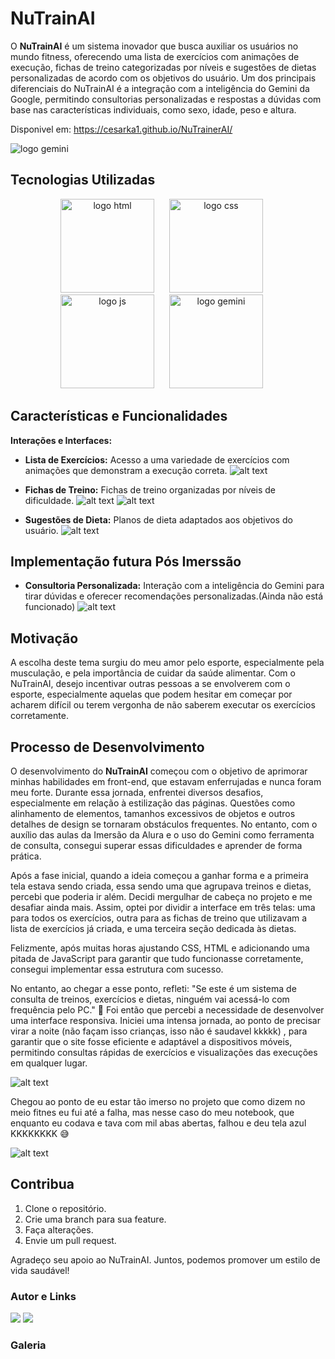 # NuTrainAI

O **NuTrainAI** é um sistema inovador que busca auxiliar os usuários no mundo fitness, oferecendo uma lista de exercícios com animações de execução, fichas de treino categorizadas por níveis e sugestões de dietas personalizadas de acordo com os objetivos do usuário. Um dos principais diferenciais do NuTrainAI é a integração com a inteligência do Gemini da Google, permitindo consultorias personalizadas e respostas a dúvidas com base nas características individuais, como sexo, idade, peso e altura.


Disponivel em: https://cesarka1.github.io/NuTrainerAI/

<img src="images/banner.png" alt="logo gemini">



## Tecnologias Utilizadas
<div align="center">
  <img src="https://upload.wikimedia.org/wikipedia/commons/thumb/6/61/HTML5_logo_and_wordmark.svg/512px-HTML5_logo_and_wordmark.svg.png" alt="logo html" height="150" style="margin-right: 20px;">
  <img src="https://brandslogos.com/wp-content/uploads/images/large/css-logo.png" alt="logo css" height="150" style="margin-right: 20px;">
  <img src="https://seeklogo.com/images/J/javascript-logo-E967E87D74-seeklogo.com.png" alt="logo js" height="150" style="margin-right: 20px;">
  <img src="https://logospng.org/download/google-gemini/google-gemini-256.png" alt="logo gemini" height="150" style="margin-right: 20px;">

</div>

## Características e Funcionalidades
**Interações e Interfaces:**
- **Lista de Exercícios:** Acesso a uma variedade de exercícios com animações que demonstram a execução correta.
![alt text](images/exercicio.png)

- **Fichas de Treino:** Fichas de treino organizadas por níveis de dificuldade.
![alt text](images/fichatreino.png)
![alt text](images/Fichatreinomodal.png)

- **Sugestões de Dieta:** Planos de dieta adaptados aos objetivos do usuário.
![alt text](images/dietas.png)

## Implementação futura Pós Imerssão
- **Consultoria Personalizada:** Interação com a inteligência do Gemini para tirar dúvidas e oferecer recomendações personalizadas.(Ainda não está funcionado)
![alt text](images/Consulta.png)



## Motivação
A escolha deste tema surgiu do meu amor pelo esporte, especialmente pela musculação, e pela importância de cuidar da saúde alimentar. Com o NuTrainAI, desejo incentivar outras pessoas a se envolverem com o esporte, especialmente aquelas que podem hesitar em começar por acharem difícil ou terem vergonha de não saberem executar os exercícios corretamente.

## Processo de Desenvolvimento

O desenvolvimento do **NuTrainAI** começou com o objetivo de aprimorar minhas habilidades em front-end, que estavam enferrujadas e nunca foram meu forte. Durante essa jornada, enfrentei diversos desafios, especialmente em relação à estilização das páginas. Questões como alinhamento de elementos, tamanhos excessivos de objetos e outros detalhes de design se tornaram obstáculos frequentes. No entanto, com o auxílio das aulas da Imersão da Alura e o uso do Gemini como ferramenta de consulta, consegui superar essas dificuldades e aprender de forma prática.

Após a fase inicial, quando a ideia começou a ganhar forma e a primeira tela estava sendo criada, essa sendo uma que agrupava treinos e dietas, percebi que poderia ir além. Decidi mergulhar de cabeça no projeto e me desafiar ainda mais. Assim, optei por dividir a interface em três telas: uma para todos os exercícios, outra para as fichas de treino que utilizavam a lista de exercícios já criada, e uma terceira seção dedicada às dietas.

Felizmente, após muitas horas ajustando CSS, HTML e adicionando uma pitada de JavaScript para garantir que tudo funcionasse corretamente, consegui implementar essa estrutura com sucesso.

No entanto, ao chegar a esse ponto, refleti: "Se este é um sistema de consulta de treinos, exercícios e dietas, ninguém vai acessá-lo com frequência pelo PC." 🤔 Foi então que percebi a necessidade de desenvolver uma interface responsiva. Iniciei uma intensa jornada, ao ponto de precisar virar a noite (não façam isso crianças, isso não é saudavel kkkkk) , para garantir que o site fosse eficiente e adaptável a dispositivos móveis, permitindo consultas rápidas de exercícios e visualizações das execuções em qualquer lugar.

![alt text](images/Responsividade.png)


Chegou ao ponto de eu estar tão imerso no projeto que como dizem no meio fitnes eu fui até a falha, mas nesse caso do meu notebook, que enquanto eu codava e tava com mil abas abertas, falhou e deu tela azul KKKKKKKK 😅

![alt text](<images/tela azul note.jpg>)









## Contribua
1. Clone o repositório.
2. Crie uma branch para sua feature.
3. Faça alterações.
4. Envie um pull request.

Agradeço seu apoio ao NuTrainAI. Juntos, podemos promover um estilo de vida saudável!

### Autor e Links
<div>
  <a href="https://www.linkedin.com/in/kauan-cesar/"><img src="https://img.shields.io/badge/linkedin-0077B5.svg?style=for-the-badge&logo=linkedin&logoColor=white"></a>
  <a href="https://github.com/cesarka1"><img src="https://img.shields.io/badge/github-3b4c52.svg?style=for-the-badge&logo=github&logoColor=white"></a>
</div>

### Galeria


